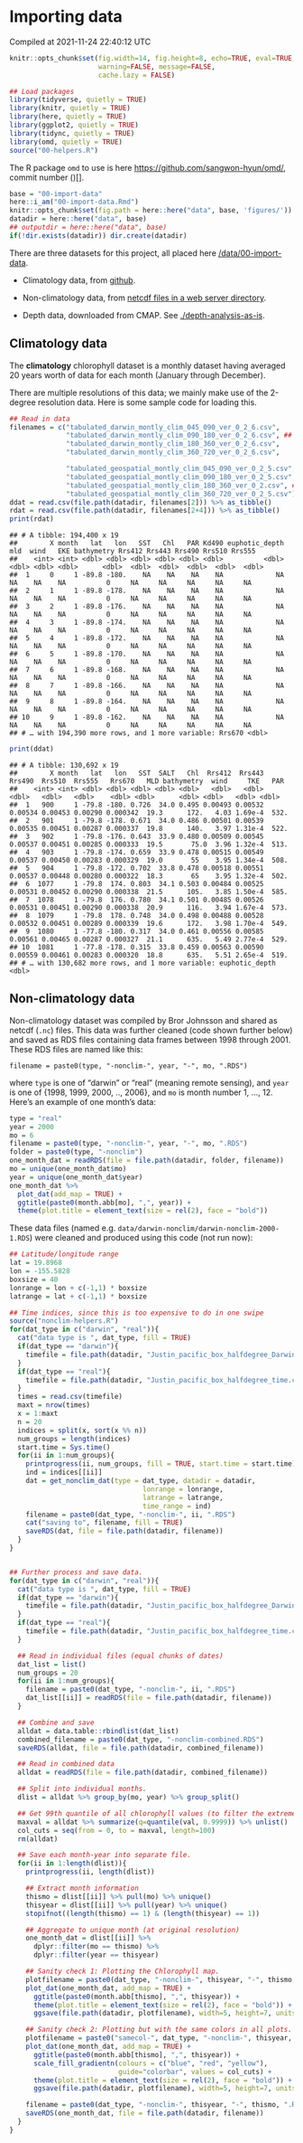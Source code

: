 Importing data
================
Compiled at 2021-11-24 22:40:12 UTC

``` r
knitr::opts_chunk$set(fig.width=14, fig.height=8, echo=TRUE, eval=TRUE, cache=FALSE,
                      warning=FALSE, message=FALSE,
                      cache.lazy = FALSE)

## Load packages
library(tidyverse, quietly = TRUE)
library(knitr, quietly = TRUE)
library(here, quietly = TRUE)
library(ggplot2, quietly = TRUE)
library(tidync, quietly = TRUE)
library(omd, quietly = TRUE)
source("00-helpers.R")
```

The R package `omd` to use is here
<https://github.com/sangwon-hyun/omd/>, commit number ()\[\].

``` r
base = "00-import-data"
here::i_am("00-import-data.Rmd")
knitr::opts_chunk$set(fig.path = here::here("data", base, 'figures/'))
datadir = here::here("data", base)
## outputdir = here::here("data", base)
if(!dir.exists(datadir)) dir.create(datadir)
```

There are three datasets for this project, all placed here
[/data/00-import-data](/data/00-import-data).

  - Climatology data, from
    [github](https://github.com/brorfred/ocean_clustering).

  - Non-climatology data, from [netcdf files in a web server
    directory](https://rsg.pml.ac.uk/shared_files/brj/proj/CBIOMES/Justin/).

  - Depth data, downloaded from CMAP. See
    [./depth-analysis-as-is](./depth-analysis-as-is).

## Climatology data

The **climatology** chlorophyll dataset is a monthly dataset having
averaged 20 years worth of data for each month (January through
December).

There are multiple resolutions of this data; we mainly make use of the
2-degree resolution data. Here is some sample code for loading this.

``` r
## Read in data
filenames = c("tabulated_darwin_montly_clim_045_090_ver_0_2_6.csv",
              "tabulated_darwin_montly_clim_090_180_ver_0_2_6.csv", ## This will be used.
              "tabulated_darwin_montly_clim_180_360_ver_0_2_6.csv",
              "tabulated_darwin_montly_clim_360_720_ver_0_2_6.csv",

              "tabulated_geospatial_montly_clim_045_090_ver_0_2_5.csv",
              "tabulated_geospatial_montly_clim_090_180_ver_0_2_5.csv", ## This will be used.
              "tabulated_geospatial_montly_clim_180_360_ver_0_2.csv", ## The 2.5 version is missing.
              "tabulated_geospatial_montly_clim_360_720_ver_0_2_5.csv")
ddat = read.csv(file.path(datadir, filenames[2])) %>% as_tibble()
rdat = read.csv(file.path(datadir, filenames[2+4])) %>% as_tibble()
print(rdat)
```

    ## # A tibble: 194,400 x 19
    ##        X month   lat   lon   SST   Chl   PAR Kd490 euphotic_depth   mld  wind   EKE bathymetry Rrs412 Rrs443 Rrs490 Rrs510 Rrs555
    ##    <int> <int> <dbl> <dbl> <dbl> <dbl> <dbl> <dbl>          <dbl> <dbl> <dbl> <dbl>      <dbl>  <dbl>  <dbl>  <dbl>  <dbl>  <dbl>
    ##  1     0     1 -89.8 -180.    NA    NA    NA    NA             NA    NA    NA    NA          0     NA     NA     NA     NA     NA
    ##  2     1     1 -89.8 -178.    NA    NA    NA    NA             NA    NA    NA    NA          0     NA     NA     NA     NA     NA
    ##  3     2     1 -89.8 -176.    NA    NA    NA    NA             NA    NA    NA    NA          0     NA     NA     NA     NA     NA
    ##  4     3     1 -89.8 -174.    NA    NA    NA    NA             NA    NA    NA    NA          0     NA     NA     NA     NA     NA
    ##  5     4     1 -89.8 -172.    NA    NA    NA    NA             NA    NA    NA    NA          0     NA     NA     NA     NA     NA
    ##  6     5     1 -89.8 -170.    NA    NA    NA    NA             NA    NA    NA    NA          0     NA     NA     NA     NA     NA
    ##  7     6     1 -89.8 -168.    NA    NA    NA    NA             NA    NA    NA    NA          0     NA     NA     NA     NA     NA
    ##  8     7     1 -89.8 -166.    NA    NA    NA    NA             NA    NA    NA    NA          0     NA     NA     NA     NA     NA
    ##  9     8     1 -89.8 -164.    NA    NA    NA    NA             NA    NA    NA    NA          0     NA     NA     NA     NA     NA
    ## 10     9     1 -89.8 -162.    NA    NA    NA    NA             NA    NA    NA    NA          0     NA     NA     NA     NA     NA
    ## # … with 194,390 more rows, and 1 more variable: Rrs670 <dbl>

``` r
print(ddat)
```

    ## # A tibble: 130,692 x 19
    ##        X month   lat   lon   SST  SALT   Chl  Rrs412  Rrs443  Rrs490  Rrs510  Rrs555   Rrs670   MLD bathymetry  wind     TKE   PAR
    ##    <int> <int> <dbl> <dbl> <dbl> <dbl> <dbl>   <dbl>   <dbl>   <dbl>   <dbl>   <dbl>    <dbl> <dbl>      <dbl> <dbl>   <dbl> <dbl>
    ##  1   900     1 -79.8 -180. 0.726  34.0 0.495 0.00493 0.00532 0.00534 0.00453 0.00290 0.000342  19.3      172.   4.03 1.69e-4  532.
    ##  2   901     1 -79.8 -178. 0.671  34.0 0.486 0.00501 0.00539 0.00535 0.00451 0.00287 0.000337  19.8      140.   3.97 1.31e-4  522.
    ##  3   902     1 -79.8 -176. 0.643  33.9 0.480 0.00509 0.00545 0.00537 0.00451 0.00285 0.000333  19.5       75.0  3.96 1.32e-4  513.
    ##  4   903     1 -79.8 -174. 0.659  33.9 0.478 0.00515 0.00549 0.00537 0.00450 0.00283 0.000329  19.0       55    3.95 1.34e-4  508.
    ##  5   904     1 -79.8 -172. 0.702  33.8 0.478 0.00518 0.00551 0.00537 0.00448 0.00280 0.000322  18.3       65    3.95 1.32e-4  502.
    ##  6  1077     1 -79.8  174. 0.803  34.1 0.503 0.00484 0.00525 0.00531 0.00452 0.00290 0.000338  21.5      105.   3.85 1.50e-4  585.
    ##  7  1078     1 -79.8  176. 0.780  34.1 0.501 0.00485 0.00526 0.00531 0.00451 0.00290 0.000338  20.9      116.   3.94 1.67e-4  573.
    ##  8  1079     1 -79.8  178. 0.748  34.0 0.498 0.00488 0.00528 0.00532 0.00451 0.00289 0.000339  19.6      172.   3.98 1.70e-4  549.
    ##  9  1080     1 -77.8 -180. 0.317  34.0 0.461 0.00556 0.00585 0.00561 0.00465 0.00287 0.000327  21.1      635.   5.49 2.77e-4  529.
    ## 10  1081     1 -77.8 -178. 0.315  33.8 0.459 0.00563 0.00590 0.00559 0.00461 0.00283 0.000320  18.8      635.   5.51 2.65e-4  519.
    ## # … with 130,682 more rows, and 1 more variable: euphotic_depth <dbl>

## Non-climatology data

Non-climatology dataset was compiled by Bror Johnsson and shared as
netcdf (`.nc`) files. This data was further cleaned (code shown further
below) and saved as RDS files containing data frames between 1998
through 2001. These RDS files are named like this:

`filename = paste0(type, "-nonclim-", year, "-", mo, ".RDS")`

where `type` is one of “darwin” or “real” (meaning remote sensing), and
`year` is one of {1998, 1999, 2000, .., 2006}, and `mo` is month number
1, …, 12. Here’s an example of one month’s data:

``` r
type = "real"
year = 2000
mo = 6
filename = paste0(type, "-nonclim-", year, "-", mo, ".RDS")
folder = paste0(type, "-nonclim")
one_month_dat = readRDS(file = file.path(datadir, folder, filename))
mo = unique(one_month_dat$mo)
year = unique(one_month_dat$year)
one_month_dat %>% 
  plot_dat(add_map = TRUE) +
  ggtitle(paste0(month.abb[mo], ",", year)) +
  theme(plot.title = element_text(size = rel(2), face = "bold"))
```

These data files (named
e.g. `data/darwin-nonclim/darwin-nonclim-2000-1.RDS`) were cleaned and
produced using this code (not run now):

``` r
## Latitude/longitude range 
lat = 19.8968
lon = -155.5828
boxsize = 40
lonrange = lon + c(-1,1) * boxsize
latrange = lat + c(-1,1) * boxsize

## Time indices, since this is too expensive to do in one swipe
source("nonclim-helpers.R")
for(dat_type in c("darwin", "real")){
  cat("data type is ", dat_type, fill = TRUE)
  if(dat_type == "darwin"){
    timefile = file.path(datadir, "Justin_pacific_box_halfdegree_Darwin_time.csv")
  }
  if(dat_type == "real"){
    timefile = file.path(datadir, "Justin_pacific_box_halfdegree_time.csv")
  }
  times = read.csv(timefile)
  maxt = nrow(times)
  x = 1:maxt
  n = 20
  indices = split(x, sort(x %% n))
  num_groups = length(indices)
  start.time = Sys.time()
  for(ii in 1:num_groups){
    printprogress(ii, num_groups, fill = TRUE, start.time = start.time)
    ind = indices[[ii]]
    dat = get_nonclim_dat(type = dat_type, datadir = datadir,
                                 lonrange = lonrange,
                                 latrange = latrange,
                                 time_range = ind)
    filename = paste0(dat_type, "-nonclim-", ii, ".RDS")
    cat("saving to", filename, fill = TRUE)
    saveRDS(dat, file = file.path(datadir, filename))
  }
}


## Further process and save data.
for(dat_type in c("darwin", "real")){
  cat("data type is ", dat_type, fill = TRUE)
  if(dat_type == "darwin"){
    timefile = file.path(datadir, "Justin_pacific_box_halfdegree_Darwin_time.csv")
  }
  if(dat_type == "real"){
    timefile = file.path(datadir, "Justin_pacific_box_halfdegree_time.csv")
  }

  ## Read in individual files (equal chunks of dates)
  dat_list = list()
  num_groups = 20
  for(ii in 1:num_groups){
    filename = paste0(dat_type, "-nonclim-", ii, ".RDS")
    dat_list[[ii]] = readRDS(file = file.path(datadir, filename))
  }

  ## Combine and save
  alldat = data.table::rbindlist(dat_list)
  combined_filename = paste0(dat_type, "-nonclim-combined.RDS")
  saveRDS(alldat, file = file.path(datadir, combined_filename))

  ## Read in combined data
  alldat = readRDS(file = file.path(datadir, combined_filename))

  ## Split into individual months.
  dlist = alldat %>% group_by(mo, year) %>% group_split()

  ## Get 99th quantile of all chlorophyll values (to filter the extreme values)
  maxval = alldat %>% summarize(q=quantile(val, 0.9999)) %>% unlist()
  col_cuts = seq(from = 0, to = maxval, length=100)
  rm(alldat)

  ## Save each month-year into separate file.
  for(ii in 1:length(dlist)){
    printprogress(ii, length(dlist))

    ## Extract month information
    thismo = dlist[[ii]] %>% pull(mo) %>% unique()
    thisyear = dlist[[ii]] %>% pull(year) %>% unique()
    stopifnot((length(thismo) == 1) & (length(thisyear) == 1))

    ## Aggregate to unique month (at original resolution)
    one_month_dat = dlist[[ii]] %>%
      dplyr::filter(mo == thismo) %>%
      dplyr::filter(year == thisyear)

    ## Sanity check 1: Plotting the Chlorophyll map.
    plotfilename = paste0(dat_type, "-nonclim-", thisyear, "-", thismo, ".png")
    plot_dat(one_month_dat, add_map = TRUE) +
      ggtitle(paste0(month.abb[thismo], ",", thisyear)) +
      theme(plot.title = element_text(size = rel(2), face = "bold")) +
      ggsave(file.path(datadir, plotfilename), width=5, height=7, units="in")

    ## Sanity check 2: Plotting but with the same colors in all plots.
    plotfilename = paste0("samecol-", dat_type, "-nonclim-", thisyear, "-", thismo, ".png")
    plot_dat(one_month_dat, add_map = TRUE) +
      ggtitle(paste0(month.abb[thismo], ",", thisyear)) +
      scale_fill_gradientn(colours = c("blue", "red", "yellow"),
                           guide="colorbar", values = col_cuts) +
      theme(plot.title = element_text(size = rel(2), face = "bold")) +
      ggsave(file.path(datadir, plotfilename), width=5, height=7, units="in")

    filename = paste0(dat_type, "-nonclim-", thisyear, "-", thismo, ".RDS")
    saveRDS(one_month_dat, file = file.path(datadir, filename))
  }
}
```
